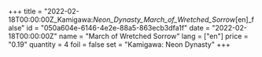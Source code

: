 +++
title = "2022-02-18T00:00:00Z_Kamigawa:_Neon_Dynasty_March_of_Wretched_Sorrow_[en]_false"
id = "050a604e-6146-4e2e-88a5-863ecb3dfa1f"
date = "2022-02-18T00:00:00Z"
name = "March of Wretched Sorrow"
lang = ["en"]
price = "0.19"
quantity = 4
foil = false
set = "Kamigawa: Neon Dynasty"
+++
